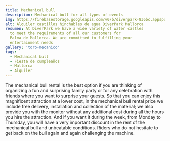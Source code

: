 ```yaml
---
title: Mechanical bull 
description: Mechanical bull for all types of events
img: https://firebasestorage.googleapis.com/v0/b/diverpark-836bc.appspot.com/o/toro-mecanico%2Ftoro-mecanico5.jpg?alt=media&token=c469bfb4-ed1b-47f3-83b0-a087baf3aa42
alt: Alquiler castillos hinchables de agua DiverPark Mallorca
resumen: At DiverPark we have a wide variety of water castles
  to meet the requirements of all our customers for
  Palma de Mallorca. We are committed to fulfilling your
  entertainment needs
gallery: 'toro-mecanico'
tags: 
  - Mechanical bull 
  - Fiesta de cumpleaños
  - Mallorca
  - Alquiler
---
```


The mechanical bull rental is the best option if you are thinking of organizing a fun and surprising family party or for any celebration with friends where you want to surprise your guests. So that you can enjoy this magnificent attraction at a lower cost, in the mechanical bull rental price we include free delivery, installation and collection of the material; we also provide you with the monitor without any additional cost during all the hours you hire the attraction. And if you want it during the week, from Monday to Thursday, you will have a very important discount in the rent of the mechanical bull and unbeatable conditions. Riders who do not hesitate to get back on the bull again and again challenging the machine.